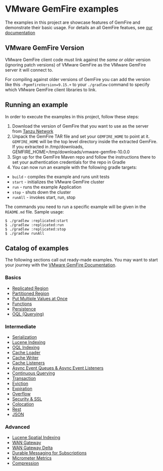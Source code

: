<!--
  ~ Copyright (c) VMware, Inc. 2022. All rights reserved.
  ~ SPDX-License-Identifier: Apache-2.0
  -->
<!--
Licensed to the Apache Software Foundation (ASF) under one or more
contributor license agreements.  See the NOTICE file distributed with
this work for additional information regarding copyright ownership.
The ASF licenses this file to You under the Apache License, Version 2.0
(the "License"); you may not use this file except in compliance with
the License.  You may obtain a copy of the License at

     http://www.apache.org/licenses/LICENSE-2.0

Unless required by applicable law or agreed to in writing, software
distributed under the License is distributed on an "AS IS" BASIS,
WITHOUT WARRANTIES OR CONDITIONS OF ANY KIND, either express or implied.
See the License for the specific language governing permissions and
limitations under the License.
-->
# VMware GemFire examples
The examples in this project are showcase features of GemFire and demonstrate their basic usage. For details an all GemFire featues, see [our documentation](https://docs.vmware.com/en/VMware-Tanzu-GemFire/index.html) 

## VMware GemFire Version
VMware GemFire client code must link against the _same or older_ version (ignoring patch versions) of VMware GemFire as the VMware GemFire server it will connect to.

For compiling against older versions of GemFire you can add the version like this `-PgemfireVersion=9.15.+` to your `./gradlew` command to specify which VMware GemFire client libraries to link.

## Running an example
In order to execute the examples in this project, follow these steps:
1. Download the version of GemFire that you want to use as the server from [Tanzu Network](https://network.tanzu.vmware.com/products/pivotal-gemfire/)
2. Unpack the GemFire TAR file and set your `GEMFIRE_HOME` to point at it. `GEMFIRE_HOME` will be the top level directory inside the extracted GemFire. If you extracted in /tmp/downloads, GEMFIRE_HOME=/tmp/downloads/vmware-gemfire-10.0.0
3. Sign up for the GemFire Maven repo and follow the instructions there to set your authentication credentials for the repo in Gradle
4. You can now run an example with the following gradle targets:

* `build` - compiles the example and runs unit tests
* `start` - initializes the VMware GemFire cluster
* `run` - runs the example Application
* `stop` - shuts down the cluster
* `runAll` - invokes start, run, stop

The commands you need to run a specific example will be given in the `README.md` file. Sample
usage:

    $ ./gradlew :replicated:start
    $ ./gradlew :replicated:run
    $ ./gradlew :replicated:stop
    $ ./gradlew runAll

## Catalog of examples

The following sections call out ready-made examples.  You may want to start your journey with the [VMware GemFire Documentation](https://docs.vmware.com/en/VMware-Tanzu-GemFire/9.15/tgf/GUID-about_gemfire.html).

### Basics

*  [Replicated Region](replicated/README.md)
*  [Partitioned Region](partitioned/README.md)
*  [Put Multiple Values at Once](putall/README.md)
*  [Functions](functions/README.md)
*  [Persistence](persistence/README.md)
*  [OQL (Querying)](queries/README.md)

### Intermediate

*  [Serialization](serialization/README.md)
*  [Lucene Indexing](lucene/README.md)
*  [OQL Indexing](indexes/README.md)
*  [Cache Loader](loader/README.md)
*  [Cache Writer](writer/README.md)
*  [Cache Listeners](listener/README.md)
*  [Async Event Queues & Async Event Listeners](async/README.md)
*  [Continuous Querying](cq/README.md)
*  [Transaction](transaction/README.md)
*  [Eviction](eviction/README.md)
*  [Expiration](expiration/README.md)
*  [Overflow](overflow/README.md)
*  [Security & SSL](clientSecurity/README.md)
*  [Colocation](colocation/README.md)
*  [Rest](rest/README.md)
*  [JSON](json/README.md)

### Advanced

*  [Lucene Spatial Indexing](luceneSpatial/README.md)
*  [WAN Gateway](wan/README.md)
*  [WAN Gateway Delta](wanDelta/README.md)
*  [Durable Messaging for Subscriptions](durableMessaging/README.md)
*  [Micrometer Metrics](micrometerMetrics/README.md)
*  [Compression](compression/README.md)
